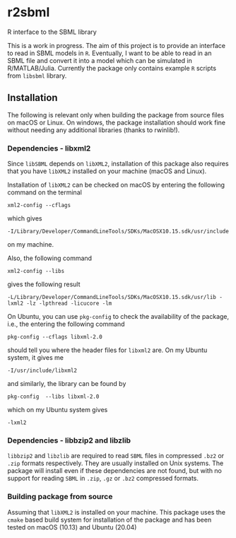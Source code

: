 # r2sbml
R interface to the SBML library

This is a work in progress. The aim of this project is to provide an interface to read in SBML models in `R`. Eventually, I want to be able to read in an SBML file and convert it into a model which can be simulated in R/MATLAB/Julia. 
Currently the package only contains example `R` scripts from `libsbml` library.


## Installation

The following is relevant only when building the package from source files on macOS or Linux. On windows, the package installation should work fine without needing any additional libraries (thanks to rwinlib!).

### Dependencies - libxml2
Since `libSBML` depends on `libXML2`, installation of this package also requires that you have `libXML2` installed on your machine (macOS and Linux). 

Installation of `libXML2` can be checked on macOS by entering the following command on the terminal
```
xml2-config --cflags
```
which gives
```
-I/Library/Developer/CommandLineTools/SDKs/MacOSX10.15.sdk/usr/include
```
on my machine.

Also, the following command
```
xml2-config --libs
```
gives the following result
```
-L/Library/Developer/CommandLineTools/SDKs/MacOSX10.15.sdk/usr/lib -lxml2 -lz -lpthread -licucore -lm
```

On Ubuntu, you can use `pkg-config` to check the availability of the package, i.e., the entering the following command
```
pkg-config --cflags libxml-2.0
```
should tell you where the header files for `libxml2` are. On my Ubuntu system, it gives me
```
-I/usr/include/libxml2
```
and similarly, the library can be found by
```
pkg-config  --libs libxml-2.0
```
which on my Ubuntu system gives
```
-lxml2
```

### Dependencies - libbzip2 and libzlib
`libbzip2` and `libzlib` are required to read `SBML` files in compressed `.bz2` or `.zip` formats respectively. They are usually installed on Unix systems. The package will install even if these dependencies are not found, but with no support for reading `SBML` in `.zip`, `.gz` or `.bz2` compressed formats.

### Building package from source
Assuming that `libXML2` is installed on your machine. This package uses the `cmake` based build system for installation of the package and has been tested on macOS (10.13) and Ubuntu (20.04)
